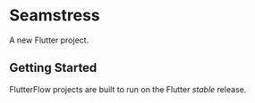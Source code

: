 # Seamstress

A new Flutter project.

## Getting Started

FlutterFlow projects are built to run on the Flutter _stable_ release.
